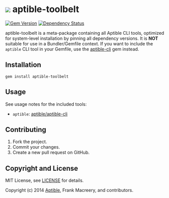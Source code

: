 # ![](https://raw.github.com/aptible/straptible/master/lib/straptible/rails/templates/public.api/icon-60px.png) aptible-toolbelt

[![Gem Version](https://badge.fury.io/rb/aptible-toolbelt.png)](https://rubygems.org/gems/aptible-toolbelt)
[![Dependency Status](https://gemnasium.com/aptible/aptible-toolbelt.png)](https://gemnasium.com/aptible/aptible-toolbelt)

aptible-toolbelt is a meta-package containing all Aptible CLI tools, optimized for system-level installation by pinning all dependency versions. It is **NOT** suitable for use in a Bundler/Gemfile context. If you want to include the `aptible` CLI tool in your Gemfile, use the [aptible-cli](https://github.com/aptible/aptible-cli) gem instead.

## Installation

    gem install aptible-toolbelt

## Usage

See usage notes for the included tools:

* `aptible`: [aptible/aptible-cli](https://github.com/aptible/aptible-cli)

## Contributing

1. Fork the project.
1. Commit your changes.
1. Create a new pull request on GitHub.

## Copyright and License

MIT License, see [LICENSE](LICENSE.md) for details.

Copyright (c) 2014 [Aptible](https://www.aptible.com), Frank Macreery, and contributors.
